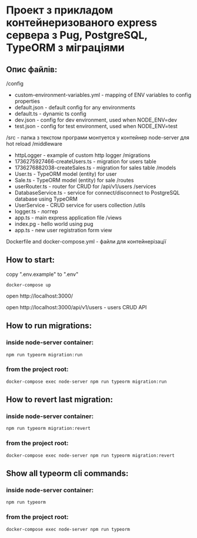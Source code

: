 # Проект з прикладом контейнеризованого express сервера з Pug, PostgreSQL, TypeORM з міграціями

## Опис файлів:
/config
* custom-environment-variables.yml - mapping of ENV variables to config properties
* default.json - default config for any environments
* default.ts - dynamic ts config
* dev.json - config for dev environment, used when NODE_ENV=dev
* test.json - config for test environment, used when NODE_ENV=test

/src  - папка з текстом програми монтуется у контейнер node-server для hot reload
  /middleware
  * httpLogger - example of custom http logger
  /migrations
  * 1736275927466-createUsers.ts - migration for users table
  * 1736276882038-createSales.ts - migration for sales table
  /models
  * User.ts - TypeORM model (entity) for user
  * Sale.ts - TypeORM model (entity) for sale
  /routes
  * userRouter.ts - router for CRUD for /api/v1/users
  /services
  * DatabaseService.ts - service for connect/disconnect to PostgreSQL database using TypeORM
  * UserService - CRUD service for users collection
  /utils
  * logger.ts - логгер
  * app.ts  - main express application file
  /views
  * index.pg - hello world using pug
  * app.ts - new user registration form view

Dockerfile and docker-compose.yml - файли для контейнерізації

## How to start:
  copy ".env.example" to ".env"

```
docker-compose up
```
open http://localhost:3000/

open http://localhost:3000/api/v1/users - users CRUD API


## How to run migrations:
### inside node-server container:
```
npm run typeorm migration:run
```
### from the project root:
```
docker-compose exec node-server npm run typeorm migration:run
```

## How to revert last migration:
### inside node-server container:
```
npm run typeorm migration:revert
```
### from the project root:
```
docker-compose exec node-server npm run typeorm migration:revert
```

## Show all typeorm cli commands:
### inside node-server container:
```
npm run typeorm
```
### from the project root:
```
docker-compose exec node-server npm run typeorm
```